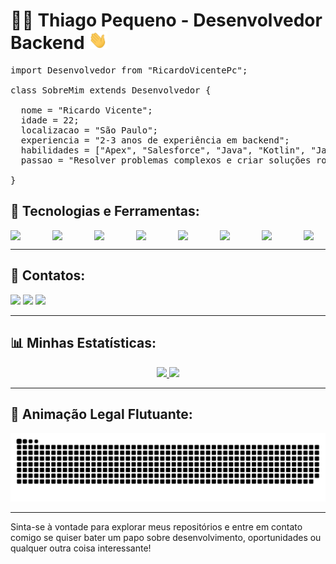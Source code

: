 # 👨‍💻 Thiago Pequeno - Desenvolvedor Backend <img src="https://raw.githubusercontent.com/ABSphreak/ABSphreak/master/gifs/Hi.gif" width="30px">

<pre>
<span class="pl-k">import</span> <span class="pl-v">Desenvolvedor</span> <span class="pl-k">from</span> <span class="pl-s">"RicardoVicentePc"</span><span class="pl-kos">;</span>

<span class="pl-k">class</span> <span class="pl-v">SobreMim</span> <span class="pl-k">extends</span> <span class="pl-v">Desenvolvedor</span> <span class="pl-kos">{</span>

  <span class="pl-c1">nome</span> <span class="pl-c1">=</span> <span class="pl-s">"Ricardo Vicente"</span><span class="pl-kos">;</span>
  <span class="pl-c1">idade</span> <span class="pl-c1">=</span> <span class="pl-s">22</span><span class="pl-kos">;</span>
  <span class="pl-c1">localizacao</span> <span class="pl-c1">=</span> <span class="pl-s">"São Paulo"</span><span class="pl-kos">;</span>
  <span class="pl-c1">experiencia</span> <span class="pl-c1">=</span> <span class="pl-s">"2-3 anos de experiência em backend"</span><span class="pl-kos">;</span>
  <span class="pl-c1">habilidades</span> <span class="pl-c1">=</span> <span class="pl-s">["Apex", "Salesforce", "Java", "Kotlin", "JavaScript", "AWS", "Azure", "C#"]</span><span class="pl-kos">;</span>
  <span class="pl-c1">passao</span> <span class="pl-c1">=</span> <span class="pl-s">"Resolver problemas complexos e criar soluções robustas e eficientes"</span><span class="pl-kos">;</span>
  
<span class="pl-kos">}</span>
</pre>


## 🚀 Tecnologias e Ferramentas:
<div style="display: flex; gap: 2rem;">
  <img width="50px" src="https://cdn.jsdelivr.net/gh/devicons/devicon/icons/salesforce/salesforce-original.svg" />
  <img width="50px" src="https://cdn.jsdelivr.net/gh/devicons/devicon/icons/apex/apex-original.svg" />
  <img width="50px" src="https://cdn.jsdelivr.net/gh/devicons/devicon/icons/java/java-original.svg" />
  <img width="50px" src="https://cdn.jsdelivr.net/gh/devicons/devicon/icons/kotlin/kotlin-original.svg" />
  <img width="50px" src="https://cdn.jsdelivr.net/gh/devicons/devicon/icons/javascript/javascript-original.svg" />
  <img width="50px" src="https://cdn.jsdelivr.net/gh/devicons/devicon/icons/azure/azure-original.svg" />
  <img width="50px" src="https://hermes.dio.me/articles/cover/3d6d2565-3411-47c2-9dd4-570eeb48ba9e.png" />
  <img width="50px" src="https://cdn.jsdelivr.net/gh/devicons/devicon/icons/csharp/csharp-original.svg" />
</div>

---

## 📩 Contatos:
<div>
<a href="https://www.instagram.com/_castr0o/" target="_blank"><img src="https://img.shields.io/badge/-Instagram-%23E4405F?style=for-the-badge&logo=instagram&logoColor=white" target="_blank"></a>
<a href = "mailto:thiagopeuqueno@gmail.com"><img src="https://img.shields.io/badge/Gmail-D14836?style=for-the-badge&logo=gmail&logoColor=white" target="_blank"></a>
<a href="https://www.linkedin.com/in/thiago-pequeno-de-castro-2632bb248" target="_blank"><img src="https://img.shields.io/badge/-LinkedIn-%230077B5?style=for-the-badge&logo=linkedin&logoColor=white" target="_blank"></a>   
</div>

---

## 📊 Minhas Estatísticas:
<div align="center">
  <a href="https://github.com/thiagopequeno">
    <img height="180em" src="https://github-readme-stats.vercel.app/api?username=thiagopequeno&show_icons=true&theme=dracula&include_all_commits=true&count_private=true"/>
    <img height="180em" src="https://github-readme-stats.vercel.app/api/top-langs/?username=thiagopequeno&layout=compact&langs_count=7&theme=dracula"/>
  </a>
</div>

---

## 🌟 Animação Legal Flutuante:
<p align="center">
  <img src="https://raw.githubusercontent.com/platane/snk/output/github-contribution-grid-snake.svg" alt="flutuando" width="600"/>
</p>

---

Sinta-se à vontade para explorar meus repositórios e entre em contato comigo se quiser bater um papo sobre desenvolvimento, oportunidades ou qualquer outra coisa interessante!
